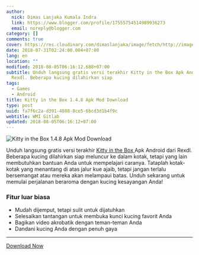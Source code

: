 ```yaml
---
author:
  nick: Dimas Lanjaka Kumala Indra
  link: https://www.blogger.com/profile/17555754514989936273
  email: noreply@blogger.com
category: []
comments: true
cover: https://res.cloudinary.com/dimaslanjaka/image/fetch/http://image.rexdl.com/android/game/kitty-in-the-box.jpg
date: 2018-07-31T02:24:00.004+07:00
lang: en
location: ""
modified: 2018-08-05T06:16:12.688+07:00
subtitle: Unduh langsung gratis versi terakhir Kitty in the Box Apk Android dari
  Rexdl. Beberapa kucing dilahirkan siap
tags:
  - Games
  - Android
title: Kitty in the Box 1.4.8 Apk Mod Download
type: post
uuid: fa7f6c2a-d391-4888-8ce5-6bcd3d1b4f9c
webtitle: WMI Gitlab
updated: 2018-08-05T06:16:12+07:00
---
```


<img src="https://res.cloudinary.com/dimaslanjaka/image/fetch/http://image.rexdl.com/android/game/kitty-in-the-box.jpg" title="Kitty in the Box 1.4.8 Apk Mod Download" alt="Kitty in the Box 1.4.8 Apk Mod Download"> <p>    Unduh langsung gratis versi terakhir     <a href="https://www.modapkgratis.com/kitty-in-the-box-mod/kitty-in-the-box-v1-4-8-mod/download.html" target="_blank" rel="noopener noreferer nofollow">        Kitty in the Box     </a>    Apk Android dari Rexdl. Beberapa kucing dilahirkan siap meluncur ke dalam     kotak, tetapi yang lain membutuhkan bantuan Anda untuk mempelajari caranya.     Tataplah kotak-kotak yang menantang di atas jalur kue ajaib, tetapi jangan     terlalu bersemangat atau mereka akan melampaui batas. Unduh sekarang untuk     memulai perjalanan beraroma dengan kucing kesayangan Anda! </p><h3>    Fitur luar biasa </h3><ul>    <li>        Mudah dijemput, tetapi sulit untuk dijatuhkan     </li>    <li>        Selesaikan tantangan untuk membuka kunci kucing favorit Anda     </li>    <li>        Bagikan video akrobatik dengan teman-teman Anda     </li>    <li>        Dandani kucing Anda dengan penuh gaya     </li></ul><hr><a href="https://www.modapkgratis.com/kitty-in-the-box-mod/kitty-in-the-box-v1-4-8-mod/download.html" rel="noopener noreferer nofollow" title="Kitty in the Box 1.4.8 Apk Mod Download" alt="Kitty in the Box 1.4.8 Apk Mod Download" class="w3-btn w3-green w3-center">Download Now</a>